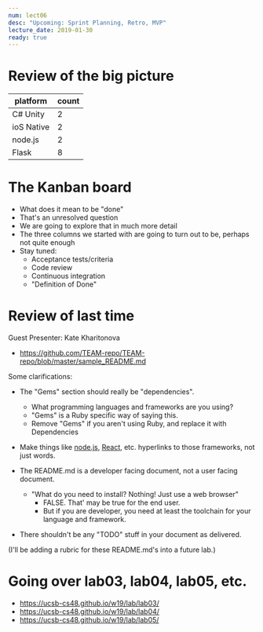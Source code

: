 ```yaml
---
num: lect06
desc: "Upcoming: Sprint Planning, Retro, MVP"
lecture_date: 2019-01-30
ready: true
---
```


# Review of the big picture

| platform | count |
|----------|---|
| C# Unity | 2 |
| ioS Native | 2 | 
| node.js | 2 |
| Flask | 8 |


# The Kanban board

* What does it mean to be "done"
* That's an unresolved question
* We are going to explore that in much more detail
* The three columns we started with are going to turn out to be, perhaps not quite enough
* Stay tuned:
   * Acceptance tests/criteria
   * Code review
   * Continuous integration
   * "Definition of Done"

# Review of last time

Guest Presenter: Kate Kharitonova

* <https://github.com/TEAM-repo/TEAM-repo/blob/master/sample_README.md>

Some clarifications:

* The "Gems" section should really be "dependencies".
   * What programming languages and frameworks are you using?
   * "Gems" is a Ruby specific way of saying this.
   * Remove "Gems" if you aren't using Ruby, and replace it with Dependencies

* Make things like [node.js](https://nodejs.org/en/), [React](https://reactjs.org/), etc. hyperlinks to those frameworks, not just words.

* The README.md is a developer facing document, not a user facing document.

   * "What do you need to install? Nothing! Just use a web browser"
      * FALSE.  That' may be true for the end user.
      * But if you are developer, you need at least the toolchain
         for your language and framework.

* There shouldn't be any "TODO" stuff in your document as delivered.

(I'll be adding a rubric for these README.md's into a future lab.)

# Going over lab03, lab04, lab05, etc.

* <https://ucsb-cs48.github.io/w19/lab/lab03/>
* <https://ucsb-cs48.github.io/w19/lab/lab04/>
* <https://ucsb-cs48.github.io/w19/lab/lab05/>
